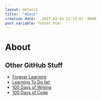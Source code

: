 ```yaml
---
layout: default
title:  "About"
creation date:   2017-02-03 21:13:01 -0800
post_variable: footer.html
---
```


# About

## Other GitHub Stuff
* [Forever Learning](https://janzeteachesit.github.io/Learning-Diary/)
* [Learning To Do list](./learning-to-do-list.md) 
* [100 Days of Writing](https://github.com/janzeteachesit/100-days-of-writing/blob/master/docs/readme.md) 
* [100 Days of Code](https://github.com/janzeteachesit/100-days-of-code/blob/master/log.md)


